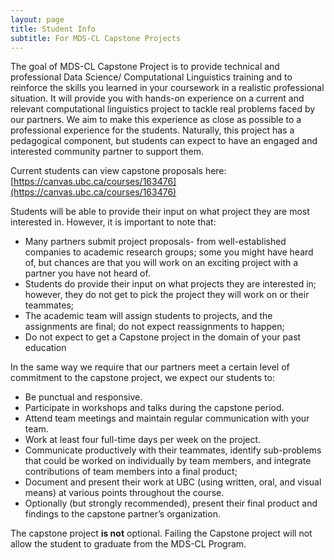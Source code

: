 ```yaml
---
layout: page
title: Student Info
subtitle: For MDS-CL Capstone Projects
---
```


The goal of MDS-CL Capstone Project is to provide technical and professional Data Science/ Computational Linguistics training and to reinforce the skills you learned in your coursework in a realistic professional situation. It will provide you with hands-on experience on a current and relevant computational linguistics project to tackle real problems faced by our partners. We aim to make this experience as close as possible to a professional experience for the students. Naturally, this project has a pedagogical component, but students can expect to have an engaged and interested community partner to support them. 

Current students can view capstone proposals here: [https://canvas.ubc.ca/courses/163476](https://canvas.ubc.ca/courses/163476)

Students will be able to provide their input on what project they are most interested in. However, it is important to note that: 
* Many partners submit project proposals- from well-established companies to academic research groups; some you might have heard of, but chances are that you will work on an exciting project with a partner you have not heard of.
* Students do provide their input on what projects they are interested in; however, they do not get to pick the project they will work on or their teammates;
* The academic team will assign students to projects, and the assignments are final; do not expect reassignments to happen;
* Do not expect to get a Capstone project in the domain of your past education 

In the same way we require that our partners meet a certain level of commitment to the capstone project, we expect our students to: 
* Be punctual and responsive.
* Participate in workshops and talks during the capstone period.
* Attend team meetings and maintain regular communication with your team.
* Work at least four full-time days per week on the project.
* Communicate productively with their teammates, identify sub-problems that could be worked on individually by team members, and integrate contributions of team members into a final product;
* Document and present their work at UBC (using written, oral, and visual means) at various points throughout the course.
* Optionally (but strongly recommended), present their final product and findings to the capstone partner’s organization. 

The capstone project **is not** optional. Failing the Capstone project will not allow the student to graduate from the MDS-CL Program. 

 
